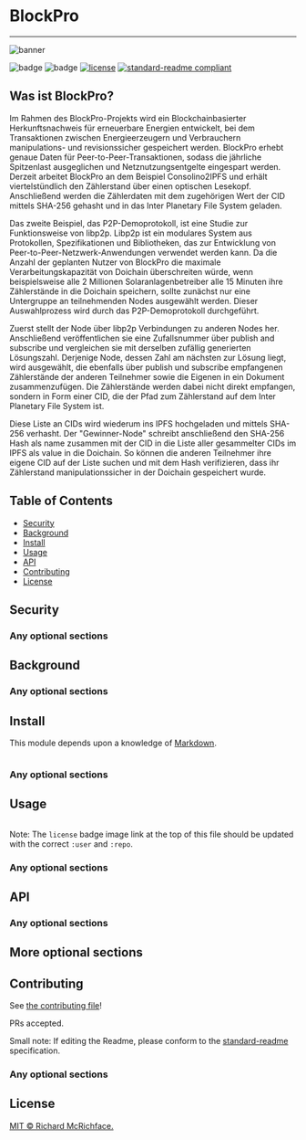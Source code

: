 # BlockPro
---

![banner]()

![badge]()
![badge]()
[![license](https://img.shields.io/github/license/:user/:repo.svg)](LICENSE)
[![standard-readme compliant](https://img.shields.io/badge/readme%20style-standard-brightgreen.svg?style=flat-square)](https://github.com/RichardLitt/standard-readme)

Was ist BlockPro?
---
Im Rahmen des BlockPro-Projekts wird ein Blockchainbasierter Herkunftsnachweis für erneuerbare Energien entwickelt, bei dem Transaktionen zwischen Energieerzeugern und Verbrauchern manipulations- und revisionssicher gespeichert werden. BlockPro erhebt genaue Daten für Peer-to-Peer-Transaktionen, sodass die jährliche Spitzenlast ausgeglichen und Netznutzungsentgelte eingespart werden. Derzeit arbeitet BlockPro an dem Beispiel Consolino2IPFS und erhält viertelstündlich den Zählerstand über einen optischen Lesekopf. Anschließend werden die Zählerdaten mit dem zugehörigen Wert der CID mittels SHA-256 gehasht und in das Inter Planetary File System geladen.

Das zweite Beispiel, das P2P-Demoprotokoll, ist eine Studie zur Funktionsweise von libp2p. Libp2p ist ein modulares System aus Protokollen, Spezifikationen und Bibliotheken, das zur Entwicklung von Peer-to-Peer-Netzwerk-Anwendungen verwendet werden kann. Da die Anzahl der geplanten Nutzer von BlockPro die maximale Verarbeitungskapazität von Doichain überschreiten würde, wenn beispielsweise alle 2 Millionen Solaranlagenbetreiber alle 15 Minuten ihre Zählerstände in die Doichain speichern, sollte zunächst nur eine Untergruppe an teilnehmenden Nodes ausgewählt werden. Dieser Auswahlprozess wird durch das P2P-Demoprotokoll durchgeführt. 

Zuerst stellt der Node über libp2p Verbindungen zu anderen Nodes her. Anschließend veröffentlichen sie eine Zufallsnummer über publish and subscribe und vergleichen sie mit derselben zufällig generierten Lösungszahl. Derjenige Node, dessen Zahl am nächsten zur Lösung liegt, wird ausgewählt, die ebenfalls über publish und subscribe empfangenen Zählerstände der anderen Teilnehmer sowie die Eigenen in ein Dokument zusammenzufügen. Die Zählerstände werden dabei nicht direkt empfangen, sondern in Form einer CID, die der Pfad zum Zählerstand auf dem Inter Planetary File System ist. 

Diese Liste an CIDs wird wiederum ins IPFS hochgeladen und mittels SHA-256 verhasht. Der "Gewinner-Node" schreibt anschließend den SHA-256 Hash als name zusammen mit der CID in die Liste aller gesammelter CIDs im IPFS als value in die Doichain. So können die anderen Teilnehmer ihre eigene CID auf der Liste suchen und mit dem Hash verifizieren, dass ihr Zählerstand manipulationssicher in der Doichain gespeichert wurde.


## Table of Contents

- [Security](#security)
- [Background](#background)
- [Install](#install)
- [Usage](#usage)
- [API](#api)
- [Contributing](#contributing)
- [License](#license)

## Security

### Any optional sections

## Background

### Any optional sections

## Install

This module depends upon a knowledge of [Markdown]().

```
```

### Any optional sections

## Usage

```
```

Note: The `license` badge image link at the top of this file should be updated with the correct `:user` and `:repo`.

### Any optional sections

## API

### Any optional sections

## More optional sections

## Contributing

See [the contributing file](CONTRIBUTING.md)!

PRs accepted.

Small note: If editing the Readme, please conform to the [standard-readme](https://github.com/RichardLitt/standard-readme) specification.

### Any optional sections

## License

[MIT © Richard McRichface.](../LICENSE)
